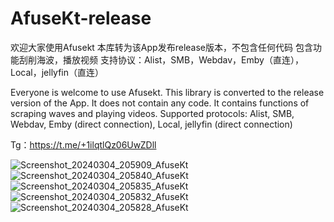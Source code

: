 # AfuseKt-release

欢迎大家使用Afusekt
本库转为该App发布release版本，不包含任何代码
包含功能刮削海波，播放视频
支持协议：Alist，SMB，Webdav，Emby（直连），Local，jellyfin（直连）

Everyone is welcome to use Afusekt. This library is converted to the release version of the App. It does not contain any code. It contains functions of scraping waves and playing videos. Supported protocols: Alist, SMB, Webdav, Emby (direct connection), Local, jellyfin (direct connection)

Tg：https://t.me/+1ilqtlQz06UwZDll

![Screenshot_20240304_205909_AfuseKt](https://github.com/AttemptD/AfuseKt-release/assets/50815957/2f989c12-1cbe-4cc3-bae7-70ee5cbbe815)![Screenshot_20240304_205840_AfuseKt](https://github.com/AttemptD/AfuseKt-release/assets/50815957/e436553d-09b7-4c64-b8fc-98fb509537bd)![Screenshot_20240304_205835_AfuseKt](https://github.com/AttemptD/AfuseKt-release/assets/50815957/00bb2557-1169-4e76-9945-623db6a64899)![Screenshot_20240304_205832_AfuseKt](https://github.com/AttemptD/AfuseKt-release/assets/50815957/55f2dc86-2037-4553-9658-d8a527551d32)![Screenshot_20240304_205828_AfuseKt](https://github.com/AttemptD/AfuseKt-release/assets/50815957/2191c812-0d99-4472-ac4f-dcbe99f7aada)






